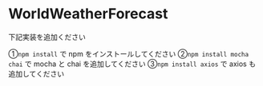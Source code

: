 # WorldWeatherForecast

下記実装を追加ください

①`npm install` で npm をインストールしてください
②`npm install mocha chai` で mocha と chai を追加してください
③`npm install axios` で axios も追加してください
